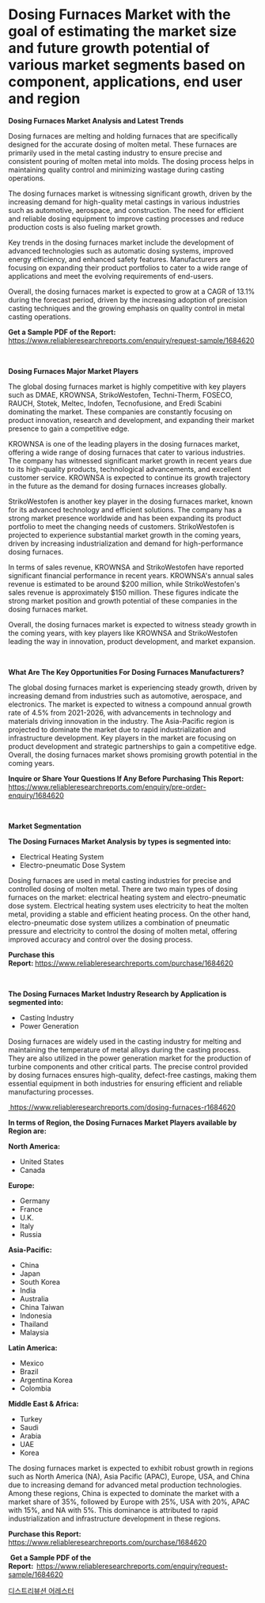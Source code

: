 <p><h1>Dosing Furnaces Market with the goal of estimating the market size and future growth potential of various market segments based on component, applications, end user and region</h1></p><p><strong>Dosing Furnaces Market Analysis and Latest Trends</strong></p>
<p><p>Dosing furnaces are melting and holding furnaces that are specifically designed for the accurate dosing of molten metal. These furnaces are primarily used in the metal casting industry to ensure precise and consistent pouring of molten metal into molds. The dosing process helps in maintaining quality control and minimizing wastage during casting operations.</p><p>The dosing furnaces market is witnessing significant growth, driven by the increasing demand for high-quality metal castings in various industries such as automotive, aerospace, and construction. The need for efficient and reliable dosing equipment to improve casting processes and reduce production costs is also fueling market growth.</p><p>Key trends in the dosing furnaces market include the development of advanced technologies such as automatic dosing systems, improved energy efficiency, and enhanced safety features. Manufacturers are focusing on expanding their product portfolios to cater to a wide range of applications and meet the evolving requirements of end-users.</p><p>Overall, the dosing furnaces market is expected to grow at a CAGR of 13.1% during the forecast period, driven by the increasing adoption of precision casting techniques and the growing emphasis on quality control in metal casting operations.</p></p>
<p><strong>Get a Sample PDF of the Report:&nbsp;</strong> <a href="https://www.reliableresearchreports.com/enquiry/request-sample/1684620">https://www.reliableresearchreports.com/enquiry/request-sample/1684620</a></p>
<p>&nbsp;</p>
<p><strong>Dosing Furnaces Major Market Players</strong></p>
<p><p>The global dosing furnaces market is highly competitive with key players such as DMAE, KROWNSA, StrikoWestofen, Techni-Therm, FOSECO, RAUCH, Stotek, Meltec, Indofen, Tecnofusione, and Eredi Scabini dominating the market. These companies are constantly focusing on product innovation, research and development, and expanding their market presence to gain a competitive edge.</p><p>KROWNSA is one of the leading players in the dosing furnaces market, offering a wide range of dosing furnaces that cater to various industries. The company has witnessed significant market growth in recent years due to its high-quality products, technological advancements, and excellent customer service. KROWNSA is expected to continue its growth trajectory in the future as the demand for dosing furnaces increases globally.</p><p>StrikoWestofen is another key player in the dosing furnaces market, known for its advanced technology and efficient solutions. The company has a strong market presence worldwide and has been expanding its product portfolio to meet the changing needs of customers. StrikoWestofen is projected to experience substantial market growth in the coming years, driven by increasing industrialization and demand for high-performance dosing furnaces.</p><p>In terms of sales revenue, KROWNSA and StrikoWestofen have reported significant financial performance in recent years. KROWNSA's annual sales revenue is estimated to be around $200 million, while StrikoWestofen's sales revenue is approximately $150 million. These figures indicate the strong market position and growth potential of these companies in the dosing furnaces market.</p><p>Overall, the dosing furnaces market is expected to witness steady growth in the coming years, with key players like KROWNSA and StrikoWestofen leading the way in innovation, product development, and market expansion.</p></p>
<p>&nbsp;</p>
<p><strong>What Are The Key Opportunities For Dosing Furnaces Manufacturers?</strong></p>
<p><p>The global dosing furnaces market is experiencing steady growth, driven by increasing demand from industries such as automotive, aerospace, and electronics. The market is expected to witness a compound annual growth rate of 4.5% from 2021-2026, with advancements in technology and materials driving innovation in the industry. The Asia-Pacific region is projected to dominate the market due to rapid industrialization and infrastructure development. Key players in the market are focusing on product development and strategic partnerships to gain a competitive edge. Overall, the dosing furnaces market shows promising growth potential in the coming years.</p></p>
<p><strong>Inquire or Share Your Questions If Any Before Purchasing This Report:</strong> <a href="https://www.reliableresearchreports.com/enquiry/pre-order-enquiry/1684620">https://www.reliableresearchreports.com/enquiry/pre-order-enquiry/1684620</a></p>
<p>&nbsp;</p>
<p><strong>Market Segmentation</strong></p>
<p><strong>The Dosing Furnaces Market Analysis by types is segmented into:</strong></p>
<p><ul><li>Electrical Heating System</li><li>Electro-pneumatic Dose System</li></ul></p>
<p><p>Dosing furnaces are used in metal casting industries for precise and controlled dosing of molten metal. There are two main types of dosing furnaces on the market: electrical heating system and electro-pneumatic dose system. Electrical heating system uses electricity to heat the molten metal, providing a stable and efficient heating process. On the other hand, electro-pneumatic dose system utilizes a combination of pneumatic pressure and electricity to control the dosing of molten metal, offering improved accuracy and control over the dosing process.</p></p>
<p><strong>Purchase this Report:&nbsp;</strong><a href="https://www.reliableresearchreports.com/purchase/1684620">https://www.reliableresearchreports.com/purchase/1684620</a></p>
<p>&nbsp;</p>
<p><strong>The Dosing Furnaces Market Industry Research by Application is segmented into:</strong></p>
<p><ul><li>Casting Industry</li><li>Power Generation</li></ul></p>
<p><p>Dosing furnaces are widely used in the casting industry for melting and maintaining the temperature of metal alloys during the casting process. They are also utilized in the power generation market for the production of turbine components and other critical parts. The precise control provided by dosing furnaces ensures high-quality, defect-free castings, making them essential equipment in both industries for ensuring efficient and reliable manufacturing processes.</p></p>
<p><a href="https://www.reliableresearchreports.com/dosing-furnaces-r1684620">&nbsp;https://www.reliableresearchreports.com/dosing-furnaces-r1684620</a></p>
<p><strong>In terms of Region, the Dosing Furnaces Market Players available by Region are:</strong></p>
<p>
    <p> <strong> North America: </strong>
        <ul>
            <li>United States</li>
            <li>Canada</li>
        </ul>
        </p> 
    <p> <strong> Europe: </strong>
        <ul>
            <li>Germany</li>
            <li>France</li>
            <li>U.K.</li>
            <li>Italy</li>
            <li>Russia</li>
        </ul>
        </p> 
    <p> <strong> Asia-Pacific: </strong>
        <ul>
            <li>China</li>
            <li>Japan</li>
            <li>South Korea</li>
            <li>India</li>
            <li>Australia</li>
            <li>China Taiwan</li>
            <li>Indonesia</li>
            <li>Thailand</li>
            <li>Malaysia</li>
        </ul>
        </p> 
    <p> <strong> Latin America: </strong>
        <ul>
            <li>Mexico</li>
            <li>Brazil</li>
            <li>Argentina Korea</li>
            <li>Colombia</li>
        </ul>
        </p> 
    <p> <strong> Middle East & Africa: </strong>
        <ul>
            <li>Turkey</li>
            <li>Saudi</li>
            <li>Arabia</li>
            <li>UAE</li>
            <li>Korea</li>
        </ul>
    </p>
    </p>
<p><p>The dosing furnaces market is expected to exhibit robust growth in regions such as North America (NA), Asia Pacific (APAC), Europe, USA, and China due to increasing demand for advanced metal production technologies. Among these regions, China is expected to dominate the market with a market share of 35%, followed by Europe with 25%, USA with 20%, APAC with 15%, and NA with 5%. This dominance is attributed to rapid industrialization and infrastructure development in these regions.</p></p>
<p><strong>Purchase this Report: </strong><a href="https://www.reliableresearchreports.com/purchase/1684620">https://www.reliableresearchreports.com/purchase/1684620</a></p>
<p>&nbsp;<strong>Get a Sample PDF of the Report:&nbsp;&nbsp;</strong><a href="https://www.reliableresearchreports.com/enquiry/request-sample/1684620">https://www.reliableresearchreports.com/enquiry/request-sample/1684620</a></p>
<p><strong></strong></p>
<p><p><a href="https://github.com/brainlyez1/Market-Research-Report-List-1/blob/main/3445531164389.md">디스트리뷰션 어레스터</a></p></p>